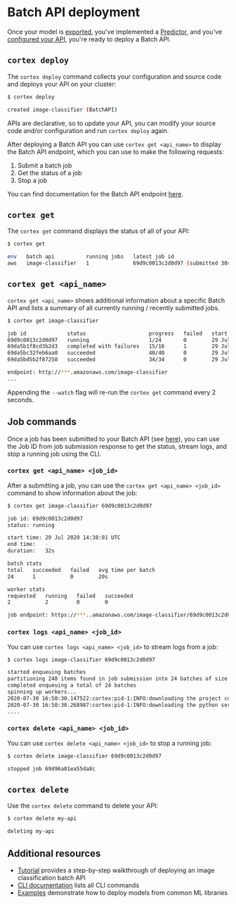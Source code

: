 # Batch API deployment

Once your model is [exported](../../guides/exporting.md), you've implemented a [Predictor](predictors.md), and you've [configured your API](api-configuration.md), you're ready to deploy a Batch API.

## `cortex deploy`

The `cortex deploy` command collects your configuration and source code and deploys your API on your cluster:

```bash
$ cortex deploy

created image-classifier (BatchAPI)
```

APIs are declarative, so to update your API, you can modify your source code and/or configuration and run `cortex deploy` again.

After deploying a Batch API you can use `cortex get <api_name>` to display the Batch API endpoint, which you can use to make the following requests:

1. Submit a batch job
1. Get the status of a job
1. Stop a job

You can find documentation for the Batch API endpoint [here](endpoints.md).

## `cortex get`

The `cortex get` command displays the status of all of your API:

```bash
$ cortex get

env   batch api          running jobs   latest job id                          last update
aws   image-classifier   1              69d9c0013c2d0d97 (submitted 30s ago)   46s
```

## `cortex get <api_name>`

`cortex get <api_name>` shows additional information about a specific Batch API and lists a summary of all currently running / recently submitted jobs.

```bash
$ cortex get image-classifier

job id             status                    progress   failed   start time                 duration
69d9c0013c2d0d97   running                   1/24       0        29 Jul 2020 14:38:01 UTC   30s
69da5b1f8cd3b2d3   completed with failures   15/16      1        29 Jul 2020 13:38:01 UTC   5m20s
69da5bc32feb6aa0   succeeded                 40/40      0        29 Jul 2020 12:38:01 UTC   10m21s
69da5bd5b2f87258   succeeded                 34/34      0        29 Jul 2020 11:38:01 UTC   8m54s

endpoint: http://***.amazonaws.com/image-classifier
...
```

Appending the `--watch` flag will re-run the `cortex get` command every 2 seconds.

## Job commands

Once a job has been submitted to your Batch API (see [here](endpoints.md#submit-a-job)), you can use the Job ID from job submission response to get the status, stream logs, and stop a running job using the CLI.

### `cortex get <api_name> <job_id>`

After a submitting a job, you can use the `cortex get <api_name> <job_id>` command to show information about the job:

```bash
$ cortex get image-classifier 69d9c0013c2d0d97

job id: 69d9c0013c2d0d97
status: running

start time: 29 Jul 2020 14:38:01 UTC
end time:   -
duration:   32s

batch stats
total   succeeded   failed   avg time per batch
24      1           0        20s

worker stats
requested   running   failed   succeeded
2           2         0        0

job endpoint: https://***..amazonaws.com/image-classifier/69d9c0013c2d0d97
```

### `cortex logs <api_name> <job_id>`

You can use `cortex logs <api_name> <job_id>` to stream logs from a job:

```bash
$ cortex logs image-classifier 69d9c0013c2d0d97

started enqueuing batches
partitioning 240 items found in job submission into 24 batches of size 10
completed enqueuing a total of 24 batches
spinning up workers...
2020-07-30 16:50:30.147522:cortex:pid-1:INFO:downloading the project code
2020-07-30 16:50:30.268987:cortex:pid-1:INFO:downloading the python serving image
....
```

### `cortex delete <api_name> <job_id>`

You can use `cortex delete <api_name> <job_id>` to stop a running job:

```bash
$ cortex delete image-classifier 69d9c0013c2d0d97

stopped job 69d96a01ea55da8c
```

## `cortex delete`

Use the `cortex delete` command to delete your API:

```bash
$ cortex delete my-api

deleting my-api
```

## Additional resources

<!-- CORTEX_VERSION_MINOR -->
* [Tutorial](../../../examples/batch/image-classifier/README.md) provides a step-by-step walkthrough of deploying an image classification batch API
* [CLI documentation](../../miscellaneous/cli.md) lists all CLI commands
* [Examples](https://github.com/cortexlabs/cortex/tree/0.19/examples/batch) demonstrate how to deploy models from common ML libraries
